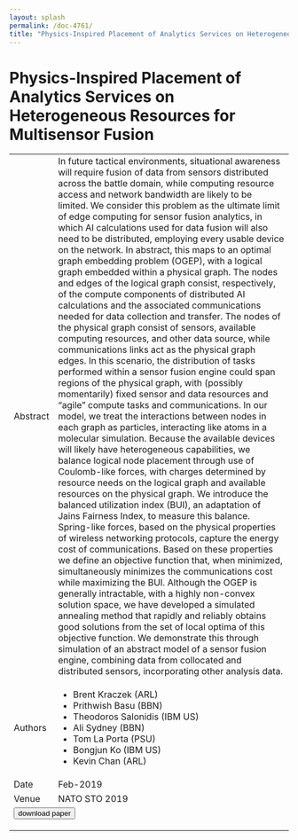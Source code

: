 ```yaml
---
layout: splash
permalink: /doc-4761/
title: "Physics-Inspired Placement of Analytics Services on Heterogeneous Resources for Multisensor Fusion"
---
```


# Physics-Inspired Placement of Analytics Services on Heterogeneous Resources for Multisensor Fusion

<table>
    <tbody>
    <tr>
        <td>Abstract</td>
        <td>In future tactical environments, situational awareness will require fusion of data from sensors distributed across the battle domain, while computing resource access and network bandwidth are likely to be limited. We consider this problem as the ultimate limit of edge computing for sensor fusion analytics, in which AI calculations used for data fusion will also need to be distributed, employing every usable device on the network. In abstract, this maps to an optimal graph embedding problem (OGEP), with a logical graph embedded within a physical graph. The nodes and edges of the logical graph consist, respectively, of the compute components of distributed AI calculations and the associated communications needed for data collection and transfer. The nodes of the physical graph consist of sensors, available computing resources, and other data source, while communications links act as the physical graph edges. In this scenario, the distribution of tasks performed within a sensor fusion engine could span regions of the physical graph, with (possibly momentarily) fixed sensor and data resources and “agile” compute tasks and communications. In our model, we treat the interactions between nodes in each graph as particles, interacting like atoms in a molecular simulation. Because the available devices will likely have heterogeneous capabilities, we balance logical node placement through use of Coulomb-like forces, with charges determined by resource needs on the logical graph and available resources on the physical graph. We introduce the balanced utilization index (BUI), an adaptation of Jains Fairness Index, to measure this balance. Spring-like forces, based on the physical properties of wireless networking protocols, capture the energy cost of communications. Based on these properties we define an objective function that, when minimized, simultaneously minimizes the communications cost while maximizing the BUI. Although the OGEP is generally intractable, with a highly non-convex solution space, we have developed a simulated annealing method that rapidly and reliably obtains good solutions from the set of local optima of this objective function. We demonstrate this through simulation of an abstract model of a sensor fusion engine, combining data from collocated and distributed sensors, incorporating other analysis data.</td>
    </tr>
    <tr>
        <td>Authors</td>
        <td>
            <ul>
                <li>Brent Kraczek (ARL)</li>
                <li>Prithwish Basu (BBN)</li>
                <li>Theodoros Salonidis (IBM US)</li>
                <li>Ali Sydney (BBN)</li>
                <li>Tom La Porta (PSU)</li>
                <li>Bongjun Ko (IBM US)</li>
                <li>Kevin Chan (ARL)</li>
            </ul>
        </td>
    </tr>
    <tr>
        <td>Date</td>
        <td>Feb-2019</td>
    </tr>
    <tr>
        <td>Venue</td>
        <td>NATO STO 2019</td>
    </tr>
        <tr>
            <td colspan="2">
                <form method="get" action="https://dais-ita.org/sites/default/files/3900.pdf">
                    <button type="submit">download paper</button>
                </form>
            </td>
        </tr>
    </tbody>
</table>
